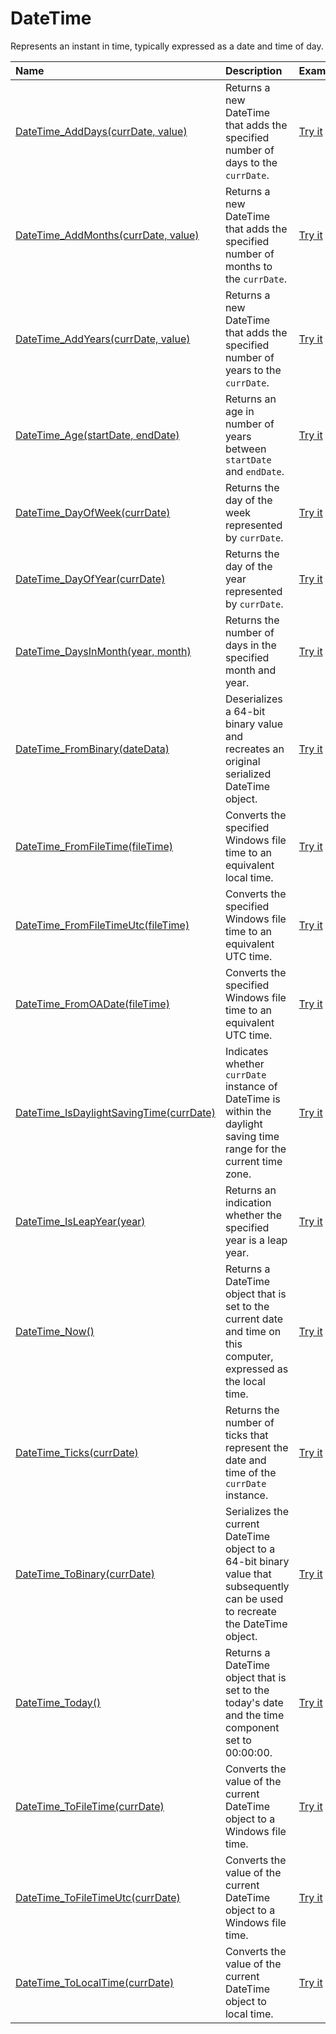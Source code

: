 # DateTime

Represents an instant in time, typically expressed as a date and time of day.

| Name | Description | Example |
| :--- | :---------- | :------ |
| [DateTime_AddDays(currDate, value)](/datetime-add-days) | Returns a new DateTime that adds the specified number of days to the `currDate`. | [Try it]()|
| [DateTime_AddMonths(currDate, value)](/datetime-add-months) | Returns a new DateTime that adds the specified number of months to the `currDate`. | [Try it]()|
| [DateTime_AddYears(currDate, value)](/datetime-add-years) | Returns a new DateTime that adds the specified number of years to the `currDate`. | [Try it]()|
| [DateTime_Age(startDate, endDate)](/datetime-age) | Returns an age in number of years between `startDate` and `endDate`. | [Try it]()|
| [DateTime_DayOfWeek(currDate)](/datetime-dayofweek) | Returns the day of the week represented by `currDate`. | [Try it]()|
| [DateTime_DayOfYear(currDate)](/datetime-dayofyear) | Returns the day of the year represented by `currDate`. | [Try it]()|
| [DateTime_DaysInMonth(year, month)](/datetime-days-in-month) | Returns the number of days in the specified month and year. | [Try it]()|
| [DateTime_FromBinary(dateData)](/datetime-from-binary) | Deserializes a 64-bit binary value and recreates an original serialized DateTime object. | [Try it]()|
| [DateTime_FromFileTime(fileTime)](/datetime-from-file-time) | Converts the specified Windows file time to an equivalent local time. | [Try it]()|
| [DateTime_FromFileTimeUtc(fileTime)](/datetime-from-file-time-utc) | Converts the specified Windows file time to an equivalent UTC time. | [Try it]()|
| [DateTime_FromOADate(fileTime)](/datetime-from-oadate) | Converts the specified Windows file time to an equivalent UTC time. | [Try it]()|
| [DateTime_IsDaylightSavingTime(currDate)](/datetime-isdaylight-saving-time) | Indicates whether `currDate` instance of DateTime is within the daylight saving time range for the current time zone. | [Try it]()|
| [DateTime_IsLeapYear(year)](/datetime-isleap-year) | Returns an indication whether the specified year is a leap year. | [Try it]()|
| [DateTime_Now()](/datetime-now) | Returns a DateTime object that is set to the current date and time on this computer, expressed as the local time. | [Try it]()|
| [DateTime_Ticks(currDate)](/datetime-ticks) | Returns the number of ticks that represent the date and time of the `currDate` instance. | [Try it]()|
| [DateTime_ToBinary(currDate)](/datetime-totobinary) | Serializes the current DateTime object to a 64-bit binary value that subsequently can be used to recreate the DateTime object. | [Try it]()|
| [DateTime_Today()](/datetime-today) | Returns a DateTime object that is set to the today's date and the time component set to 00:00:00. | [Try it]()|
| [DateTime_ToFileTime(currDate)](/datetime-tofile-time) | Converts the value of the current DateTime object to a Windows file time. | [Try it]()|
| [DateTime_ToFileTimeUtc(currDate)](/datetime-tofile-time-utc) | Converts the value of the current DateTime object to a Windows file time. | [Try it]()|
| [DateTime_ToLocalTime(currDate)](/datetime-tolocal-time) | Converts the value of the current DateTime object to local time. | [Try it]()|


